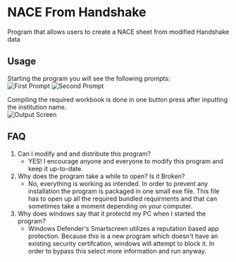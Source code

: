 # NACE From Handshake
Program that allows users to create a NACE sheet from modified Handshake data

## Usage

 Starting the program you will see the following prompts:  
![First Prompt](https://i.imgur.com/AakhmwW.png)
![Second Prompt](https://i.imgur.com/8x8iWwu.png)

Compiling the required workbook is done in one button press after inputting the institution name.  
![Output Screen](https://i.imgur.com/Xhvktqv.png)

## FAQ
1. Can I modify and and distribute this program?
   * YES! I encourage anyone and everyone to modify this program and keep it up-to-date. 
2. Why does the program take a while to open? Is it Broken?
   * No, everything is working as intended. In order to prevent any installation the program is packaged in one small exe file. This file has to open up all the required bundled requirments and that can sometimes take a moment depending on your computer.
3. Why does windows say that it protectd my PC when I started the program?
   * Windows Defender's Smartscreen utilizes a reputation based app protection. Because this is a new program which doesn't have an existing security certifcation, windows will attempt to block it. In order to bypass this select more information and run anyway.
